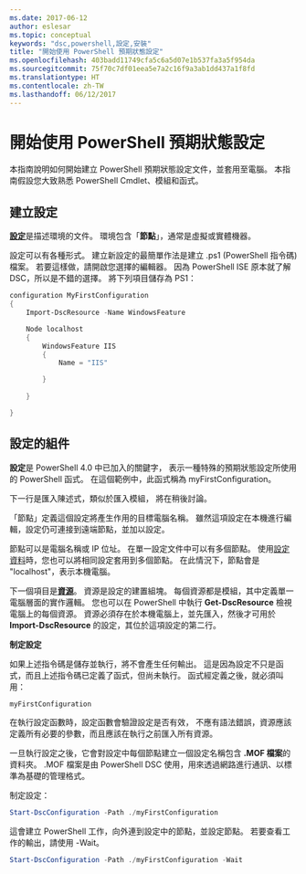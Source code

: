 ```yaml
---
ms.date: 2017-06-12
author: eslesar
ms.topic: conceptual
keywords: "dsc,powershell,設定,安裝"
title: "開始使用 PowerShell 預期狀態設定"
ms.openlocfilehash: 403badd11749cfa5c6a5d07e1b537fa3a5f954da
ms.sourcegitcommit: 75f70c7df01eea5e7a2c16f9a3ab1dd437a1f8fd
ms.translationtype: HT
ms.contentlocale: zh-TW
ms.lasthandoff: 06/12/2017
---
```

<a id="getting-started-with-powershell-desired-state-configuration" class="xliff"></a>
# 開始使用 PowerShell 預期狀態設定 #

本指南說明如何開始建立 PowerShell 預期狀態設定文件，並套用至電腦。 本指南假設您大致熟悉 PowerShell Cmdlet、模組和函式。 


<a id="create-a-configuration" class="xliff"></a>
## 建立設定 ##

[**設定**](https://msdn.microsoft.com/en-us/powershell/dsc/configurations)是描述環境的文件。 環境包含「**節點**」，通常是虛擬或實體機器。 

設定可以有各種形式。 建立新設定的最簡單作法是建立 .ps1 (PowerShell 指令碼) 檔案。 若要這樣做，請開啟您選擇的編輯器。 因為 PowerShell ISE 原本就了解 DSC，所以是不錯的選擇。 將下列項目儲存為 PS1：

```powershell
configuration MyFirstConfiguration
{
    Import-DscResource -Name WindowsFeature

    Node localhost
    {
        WindowsFeature IIS
        {
            Name = "IIS"

        }
        
    }

}
```
<a id="parts-of-a-configuration" class="xliff"></a>
## 設定的組件 ##
**設定**是 PowerShell 4.0 中已加入的關鍵字， 表示一種特殊的預期狀態設定所使用的 PowerShell 函式。 在這個範例中，此函式稱為 myFirstConfiguration。 

下一行是匯入陳述式，類似於匯入模組， 將在稍後討論。

「節點」定義這個設定將產生作用的目標電腦名稱。 雖然這項設定在本機進行編輯，設定仍可連接到遠端節點，並加以設定。 

節點可以是電腦名稱或 IP 位址。 在單一設定文件中可以有多個節點。 使用[設定資料](https://msdn.microsoft.com/en-us/powershell/dsc/configdata)時，您也可以將相同設定套用到多個節點。 在此情況下，節點會是 "localhost"，表示本機電腦。 

下一個項目是[**資源**](https://msdn.microsoft.com/en-us/powershell/dsc/resources)。 資源是設定的建置組塊。 每個資源都是模組，其中定義單一電腦層面的實作邏輯。 您也可以在 PowerShell 中執行 **Get-DscResource** 檢視電腦上的每個資源。 資源必須存在於本機電腦上，並先匯入，然後才可用於 **Import-DscResource** 的設定，其位於這項設定的第二行。 

**制定設定**

如果上述指令碼是儲存並執行，將不會產生任何輸出。 這是因為設定不只是函式，而且上述指令碼已定義了函式，但尚未執行。 函式經定義之後，就必須叫用：
```powershell
myFirstConfiguration
```

在執行設定函數時，設定函數會驗證設定是否有效， 不應有語法錯誤，資源應該定義所有必要的參數，而且應該在執行之前匯入所有資源。

一旦執行設定之後，它會對設定中每個節點建立一個設定名稱包含 **.MOF 檔案**的資料夾。 .MOF 檔案是由 PowerShell DSC 使用，用來透過網路進行通訊、以標準為基礎的管理格式。

制定設定：
```powershell
Start-DscConfiguration -Path ./myFirstConfiguration
```
這會建立 PowerShell 工作，向外連到設定中的節點，並設定節點。 若要查看工作的輸出，請使用 -Wait。 
```powershell
Start-DscConfiguration -Path ./myFirstConfiguration -Wait
```

